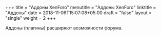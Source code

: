 +++
title = "Аддоны XenForo"
menutitle = "Аддоны XenForo"
linktitle = "Аддоны"
date = 2018-11-06T15:07:08+05:00
draft = "false"
layout = "single"
weight = 2
+++

Аддоны (плагины) расширяют возможности форума.